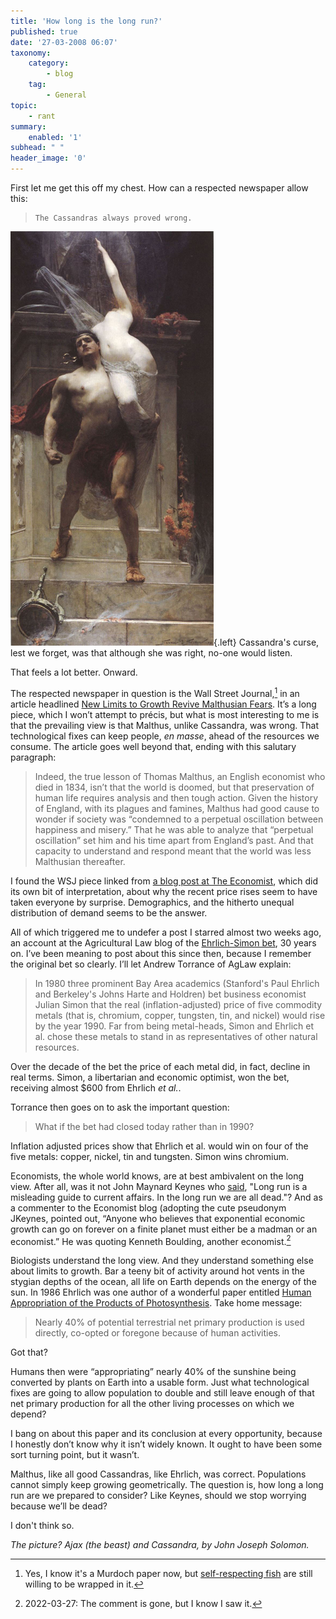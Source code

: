 ```yaml
---
title: 'How long is the long run?'
published: true
date: '27-03-2008 06:07'
taxonomy:
    category:
        - blog
    tag:
        - General
topic:
    - rant
summary:
    enabled: '1'
subhead: " "
header_image: '0'
---
```


First let me get this off my chest. How can a respected newspaper allow this:

>     The Cassandras always proved wrong.

![Painting: Ajax (the beast) and Cassandra, by John Joseph Solomon](solomon-ajax-and-cassandra.jpg){.left} Cassandra's curse, lest we forget, was that although she was right, no-one would listen.

That feels a lot better. Onward.

The respected newspaper in question is the Wall Street Journal,[^fn1] in an article headlined [New Limits to Growth Revive Malthusian Fears](https://www.wsj.com/articles/SB120613138379155707). It’s a long piece, which I won’t attempt to précis, but what is most interesting to me is that the prevailing view is that Malthus, unlike Cassandra, was wrong. That technological fixes can keep people, _en masse_, ahead of the resources we consume. The article goes well beyond that, ending with this salutary paragraph:

> Indeed, the true lesson of Thomas Malthus, an English economist who died in 1834, isn’t that the world is doomed, but that preservation of human life requires analysis and then tough action. Given the history of England, with its plagues and famines, Malthus had good cause to wonder if society was “condemned to a perpetual oscillation between happiness and misery.” That he was able to analyze that “perpetual oscillation” set him and his time apart from England’s past. And that capacity to understand and respond meant that the world was less Malthusian thereafter.

I found the WSJ piece linked from [a blog post at The Economist](https://www.economist.com/free-exchange/2008/03/25/the-return-of-malthus), which did its own bit of interpretation, about why the recent price rises seem to have taken everyone by surprise. Demographics, and the hitherto unequal distribution of demand seems to be the answer.

All of which triggered me to undefer a post I starred almost two weeks ago, an account at the Agricultural Law blog of the [Ehrlich-Simon bet](http://aglaw.blogspot.com/2008/03/ehrlich-simon-bet-at-38.html), 30 years on. I’ve been meaning to post about this since then, because I remember the original bet so clearly. I’ll let Andrew Torrance of AgLaw explain:

> In 1980 three prominent Bay Area academics (Stanford's Paul Ehrlich and Berkeley's Johns Harte and Holdren) bet business economist Julian Simon that the real (inflation-adjusted) price of five commodity metals (that is, chromium, copper, tungsten, tin, and nickel) would rise by the year 1990. Far from being metal-heads, Simon and Ehrlich et al. chose these metals to stand in as representatives of other natural resources.

Over the decade of the bet the price of each metal did, in fact, decline in real terms. Simon, a libertarian and economic optimist, won the bet, receiving almost $600 from Ehrlich *et al.*.

Torrance then goes on to ask the important question:

> What if the bet had closed today rather than in 1990?

Inflation adjusted prices show that Ehrlich et al. would win on four of the five metals: copper, nickel, tin and tungsten. Simon wins chromium.

Economists, the whole world knows, are at best ambivalent on the long view. After all, was it not John Maynard Keynes who [said](https://www.historytoday.com/keynes-long-run), "Long run is a misleading guide to current affairs. In the long run we are all dead."? And as a commenter to the Economist blog (adopting the cute pseudonym JKeynes, pointed out, “Anyone who believes that exponential economic growth can go on forever on a finite planet must either be a madman or an economist.” He was quoting Kenneth Boulding, another economist.[^2]

Biologists understand the long view. And they understand something else about limits to growth. Bar a teeny bit of activity around hot vents in the stygian depths of the ocean, all life on Earth depends on the energy of the sun. In 1986 Ehrlich was one author of a wonderful paper entitled [Human Appropriation of the Products of Photosynthesis](https://www.jstor.org/stable/1310258). Take home message:

> Nearly 40% of potential terrestrial net primary production is used directly, co-opted or foregone because of human activities.

Got that?

Humans then were “appropriating” nearly 40% of the sunshine being converted by plants on Earth into a usable form. Just what technological fixes are going to allow population to double and still leave enough of that net primary production for all the other living processes on which we depend?

I bang on about this paper and its conclusion at every opportunity, because I honestly don’t know why it isn’t widely known. It ought to have been some sort turning point, but it wasn’t.

Malthus, like all good Cassandras, like Ehrlich, was correct. Populations cannot simply keep growing geometrically. The question is, how long a long run are we prepared to consider? Like Keynes, should we stop worrying because we’ll be dead?

I don't think so.

_The picture? Ajax (the beast) and Cassandra, by John Joseph Solomon._

[^fn1]: Yes, I know it's a Murdoch paper now, but [self-respecting fish](https://en.wikipedia.org/wiki/Mike_Royko) are still willing to be wrapped in it. 

[^2]: 2022-03-27: The comment is gone, but I know I saw it.
